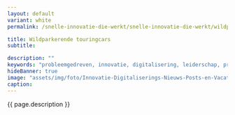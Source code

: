 ```yaml
---
layout: default
variant: white
permalink: /snelle-innovatie-die-werkt/snelle-innovatie-die-werkt/wildparkerende-touringcars/

title: Wildparkerende touringcars
subtitle: 

description: ""
keywords: "probleemgedreven, innovatie, digitalisering, leiderschap, product owner, interventie"
hideBanner: true
image: "assets/img/foto/Innovatie-Digitaliserings-Nieuws-Posts-en-Vacatures.jpg"
caption: 
---
```

{{ page.description }}
